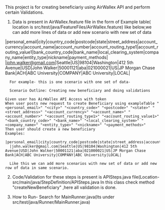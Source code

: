 This project is for creating beneficiariy using AirWallex API and perform certain Validations.

1) Data is present in AirWallex.feature file in the form of Example table( location is src/test/java/FeatureFiles/AirWallex.feature) like below,we can add more lines
of data or add new scenario with new set of data

 |personal_email|city|country_code|postcode|state|street_address|account_currency|account_name|account_number|account_routing_type1|account_routing_value1|bank_country_code|bank_name|local_clearing_system|company_name|entity_type|nickname|payment_methods|
      |john.walker@gmail.com|Seattle|US|98104|Washington|412 5th Avenue|USD|John Walker|50001121|aba|021000021|US|JP Morgan Chase Bank|ACH|ABC University|COMPANY|ABC University|LOCAL|
      
      For example- this is one scenario with one set of data-
      
      Scenario Outline: Creating new beneficiary and doing validations

    Given user has AirWallex API Access with token
    When user posts new request to create Beneficiary using exampleTable "<personal_email>" "<city>" "<country_code>" "<postcode>" "<state>" "<street_address>" "<account_currency>" "<account_name>" "<account_number>" "<account_routing_type1>" "<account_routing_value1>" "<bank_country_code>" "<bank_name>" "<local_clearing_system>" "<company_name>" "<entity_type>" "<nickname>" "<payment_methods>"
    Then user should create a new beneficiary
    Examples:
      |personal_email|city|country_code|postcode|state|street_address|account_currency|account_name|account_number|account_routing_type1|account_routing_value1|bank_country_code|bank_name|local_clearing_system|company_name|entity_type|nickname|payment_methods|
      |john.walker@gmail.com|Seattle|US|98104|Washington|412 5th Avenue|USD|John Walker|50001121|aba|021000021|US|JP Morgan Chase Bank|ACH|ABC University|COMPANY|ABC University|LOCAL|
      
      Like this we can add more scenarios with new set of data or add new row of data in same scenario.
      
 2) Code/Validation for these steps is present is APISteps.java file(Location- src/main/java/StepDefinition/APISteps.java
    In this class check method "createNewBeneficiary" ,here all validation is done.
    
 3) How to Run-
    Search for MainRunner.java(Its under src/test/java/Runner/MainRunner.java)
      
      
